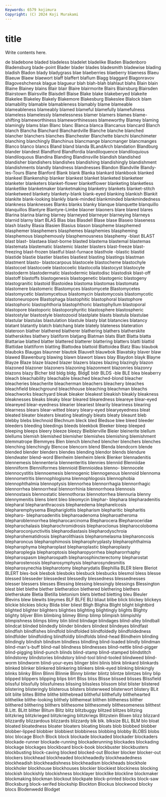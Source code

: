 ```yaml
---
Keywords: 6579 kojimura
Copyright: (C) 2024 Koji Murakami
---
```


# title

Write contents here.



de bladebone bladed
bladeless bladelet bladelike Bladen Bladenboro Bladensburg blade-point Blader blader blades
bladesmith bladewise blading bladish Bladon blady bladygrass blae blaeberries blaeberry
blaeness Blaeu Blaeuw Blaew blaewort blaff blaffert blaflum Blagg blaggard
Blagonravov Blagoveshchensk blague blagueur blah blah-blah blahlaut blahs Blain blain
Blaine Blainey blains Blair blair Blaire blairmorite Blairs Blairsburg Blairsden
Blairstown Blairsville Blaisdell Blaise Blake blake blakeberyed blakeite Blakelee Blakeley
Blakely Blakemore Blakesburg Blakeslee Blalock blam blamability blamable blamableness blamably
blame blameable blameableness blameably blamed blameful blamefully blamefulness blameless blamelessly
blamelessness blamer blamers blames blame-shifting blameworthiness blameworthinesses blameworthy Blamey blaming
blamingly blams blan Blanc blanc Blanca blanca Blancanus blancard Blanch
blanch Blancha Blanchard Blanchardville Blanche blanche blanched blancher blanchers blanches
Blanchester Blanchette blanchi blanchimeter blanching blanchingly Blanchinus blancmange blancmanger blancmanges
Blanco blanco blancs Bland bland blanda BLandArch blandation Blandburg blander
blandest Blandford Blandfordia blandiloquence blandiloquious blandiloquous Blandina Blanding Blandinsville blandish
blandished blandisher blandishers blandishes blandishing blandishingly blandishment blandishments blandly blandness
blandnesses Blandon Blandville Blandy-les-Tours Blane Blanford Blank blank Blanka blankard
blankbook blanked blankeel Blankenship blanker blankest blanket blanketed blanketeer blanketer
blanketers blanket-flower blanketflower blanketing blanketless blanketlike blanketmaker blanketmaking blanketry blankets
blanket-stitch blanketweed blankety blankety-blank blank-eyed blanking blankish Blankit blankite blank-looking
blankly blank-minded blankminded blankmindedness blankness blanknesses Blanks blanks blanky blanque
blanquette blanquillo blanquillos Blantyre Blantyre-Limbe blaoner blaoners blare blared blares
Blarina blarina blaring blarney blarneyed blarneyer blarneying blarneys blarnid blarny
blart BLAS Blas blas Blasdell Blase blase Blaseio blaseness blash
blashy Blasia Blasien Blasius blason blaspheme blasphemed blasphemer blasphemers blasphemes
blasphemies blaspheming blasphemous blasphemously blasphemousness blasphemy -blast BLAST blast blast-
blastaea blast-borne blasted blastema blastemal blastemas blastemata blastematic blastemic blaster
blasters blast-freeze blast-freezing blast-frozen blastful blast-furnace blasthole -blastic blastid blastide
blastie blastier blasties blastiest blasting blastings blastman blastment blasto- blastocarpous
blastocele blastocheme blastochyle blastocoel blastocoele blastocoelic blastocolla blastocyst blastocyte blastoderm
blastodermatic blastodermic blastodisc blastodisk blast-off blastoff blastoffs blastogenesis blastogenetic blastogenic
blastogeny blastogranitic blastoid Blastoidea blastoma blastomas blastomata blastomere blastomeric Blastomyces
blastomycete Blastomycetes blastomycetic blastomycetous blastomycin blastomycosis blastomycotic blastoneuropore Blastophaga blastophitic
blastophoral blastophore blastophoric blastophthoria blastophthoric blastophyllum blastoporal blastopore blastoporic blastoporphyritic
blastosphere blastospheric blastostylar blastostyle blastozooid blastplate blasts blastula blastulae blastular
blastulas blastulation blastule blasty blat blatancies blatancy blatant blatantly blatch
blatchang blate blately blateness blateration blateroon blather blathered blatherer blathering
blathers blatherskite blatherskites blathery blatiform blatjang Blatman blats Blatt Blatta
blatta Blattariae blatted blatter blattered blatterer blattering blatters blatti blattid
Blattidae blattiform blatting Blattodea blattoid Blattoidea Blatz Blau blaubok blauboks
Blaugas blaunner blautok Blauvelt blauwbok Blavatsky blaver blaw blawed Blawenburg
blawing blawn blawort blaws blay Blaydon blayk Blayne Blayze Blaze
blaze blazed blazer blazers blazes blazing blazingly blazon blazoned blazoner
blazoners blazoning blazonment blazonries blazonry blazons blazy Blcher bld bldg
bldg. BldgE bldr BLDS -ble BLE blea bleaberry bleach bleachability
bleachable bleached bleached-blond bleacher bleacheries bleacherite bleacherman bleachers bleachery bleaches
bleachfield bleachground bleachhouse bleaching bleachman bleachs bleachworks bleachyard bleak bleaker
bleakest bleakish bleakly bleakness bleaknesses bleaks bleaky blear bleared blearedness
bleareye blear-eyed bleareyed blear-eyedness blearier bleariest blearily bleariness blearing blearness
blears blear-witted bleary bleary-eyed blearyeyedness bleat bleated bleater bleaters bleating
bleatingly bleats bleaty bleaunt bleb blebby blebs blechnoid Blechnum bleck
bled Bledsoe blee bleed bleeder bleeders bleeding bleedings bleeds bleekbok
Bleeker bleep bleeped bleeping bleeps bleery bleeze bleezy Bleiblerville Bleier
bleinerite blellum blellums blemish blemished blemisher blemishes blemishing blemishment blemmatrope
Blemmyes Blen blench blenched blencher blenchers blenches blenching blenchingly Blencoe
blencorn blend Blenda blendcorn blende blended blender blenders blendes blending
blendor blends blendure blendwater blend-word Blenheim blenheim blenk Blenker blennadenitis
blennemesis blennenteria blennenteritis blennies blenniid Blenniidae blenniiform Blenniiformes blennioid Blennioidea
blenno- blennocele blennocystitis blennoemesis blennogenic blennogenous blennoid blennoma blennometritis blennophlogisma
blennophlogosis blennophobia blennophthalmia blennoptysis blennorhea blennorrhagia blennorrhagic blennorrhea blennorrheal blennorrhinia
blennorrhoea blennosis blennostasis blennostatic blennothorax blennotorrhea blennuria blenny blennymenitis blens
blent bleo bleomycin blephar- blephara blepharadenitis blepharal blepharanthracosis blepharedema blepharelcosis
blepharemphysema Blephariglottis blepharism blepharitic blepharitis blepharo- blepharoadenitis blepharoadenoma blepharoatheroma blepharoblennorrhea
blepharocarcinoma Blepharocera Blepharoceridae blepharochalasis blepharochromidrosis blepharoclonus blepharocoloboma blepharoconjunctivitis blepharodiastasis blepharodyschroia
blepharohematidrosis blepharolithiasis blepharomelasma blepharoncosis blepharoncus blepharophimosis blepharophryplasty blepharophthalmia blepharophyma blepharoplast
blepharoplastic blepharoplasty blepharoplegia blepharoptosis blepharopyorrhea blepharorrhaphy blepharospasm blepharospath blepharosphincterectomy blepharostat
blepharostenosis blepharosymphysis blepharosyndesmitis blepharosynechia blepharotomy blepharydatis Blephillia BLER blere Bleriot
BLERT bles-bok blesbok blesboks blesbuck blesbucks blesmol bless blesse blessed
blesseder blessedest blessedly blessedness blessednesses blesser blessers blesses Blessing blessing
blessingly blessings Blessington blest blet blethe blether bletheration blethered blethering
blethers bletherskate Bletia Bletilla bletonism blets bletted bletting bleu Bleuler
Blevins blew blewits bleymes BLF BLFE BLI bliaut blibe blick
blickey blickeys blickie blickies blicky Blida blier bliest Bligh Blighia
Blight blight blightbird blighted blighter blighters blighties blighting blightingly blights
Blighty blighty blijver Blim blimbing blimey Blimp blimp blimpish blimpishly
blimpishness blimps blimy blin blind blindage blindages blind-alley blindball blindcat
blinded blindedly blinder blinders blindest blindeyes blindfast blindfish blindfishes blindfold
blindfolded blindfoldedly blindfoldedness blindfolder blindfolding blindfoldly blindfolds blind-head Blindheim blinding
blindingly blindish blindism blindless blindling blind-loaded blindly blindman blind-man's-buff blind-nail
blindness blindnesses blind-nettle blind-pigger blind-pigging blind-punch blinds blind-stamp blind-stamped blindstitch
blindstorey blindstories blindstory blind-tool blind-tooled blindweed blind-worm blindworm blind-your-eyes blinger
blini blinis blink blinkard blinkards blinked blinker blinkered blinkering blinkers
blink-eyed blinking blinkingly blinks blinky Blinn Blinni Blinnie Blinny blinter
blintz blintze blintzes bliny blip blipped blippers blipping blips blirt
Bliss bliss Blisse blissed blisses Blissfield blissful blissfully blissfulness blissing
blissless blissom blist blister blistered blistering blisteringly blisterous blisters blisterweed
blisterwort blistery BLit blit blite blites Blithe blithe blithebread blitheful
blithefully blithehearted blithelike blithe-looking blithely blithemeat blithen blitheness blither blithered
blithering blithers blithesome blithesomely blithesomeness blithest B.Litt. BLitt blitter Blitum
Blitz blitz blitzbuggy blitzed blitzes blitzing blitzkrieg blitzkrieged blitzkrieging blitzkriegs
Blitzstein Blixen blizz blizzard blizzardly blizzardous blizzards blizzardy blk blk.
blksize BLL BLM blo bloat bloated bloatedness bloater bloaters bloating
bloats blob blobbed blobber blobber-lipped blobbier blobbiest blobbiness blobbing blobby
BLOBS blobs bloc blocage Bloch Block block blockade blockaded blockader
blockaders blockade-runner blockade-running blockaderunning blockades blockading blockage blockages blockboard block-book
blockbuster blockbusters blockbusting block-caving blocked blocked-out Blocker blocker blocker-out blockers
blockhead blockheaded blockheadedly blockheadedness blockheadish blockheadishness blockheadism blockheads blockhole blockholer
blockhouse blockhouses blockier blockiest blockiness blocking blockish blockishly blockishness blocklayer
blocklike blockline blockmaker blockmaking blockman blockout blockpate block-printed blocks block-saw
Blocksburg block-serifed blockship Blockton Blockus blockwood blocky blocs Blodenwedd Blodget
